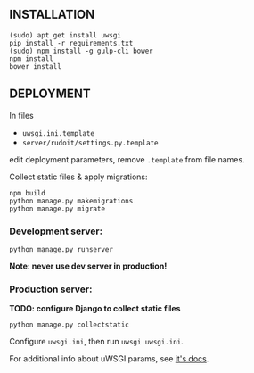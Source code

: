 INSTALLATION
------------

```
(sudo) apt get install uwsgi
pip install -r requirements.txt
(sudo) npm install -g gulp-cli bower
npm install
bower install
```

DEPLOYMENT
----------

In files

-	`uwsgi.ini.template`
-	`server/rudoit/settings.py.template`

edit deployment parameters, remove `.template` from file names.

Collect static files & apply migrations:

```
npm build
python manage.py makemigrations
python manage.py migrate
```

### Development server:

`python manage.py runserver`

**Note: never use dev server in production!**

### Production server:

**TODO: configure Django to collect static files**

```
python manage.py collectstatic
```

Configure `uwsgi.ini`, then run `uwsgi uwsgi.ini`.

For additional info about uWSGI params, see [it's docs](https://uwsgi-docs.readthedocs.io/en/latest/WSGIquickstart.html).
